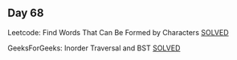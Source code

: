 ## Day 68

Leetcode: Find Words That Can Be Formed by Characters
[SOLVED](https://leetcode.com/problems/find-words-that-can-be-formed-by-characters/description/?envType=daily-question&envId=2023-12-02)

GeeksForGeeks: Inorder Traversal and BST 
[SOLVED](https://www.geeksforgeeks.org/problems/inorder-traversal-and-bst5855/1)